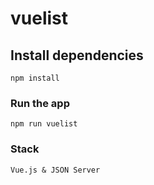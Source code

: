 # vuelist

## Install dependencies
```
npm install
```

### Run the app
```
npm run vuelist
```

### Stack
```
Vue.js & JSON Server
```
